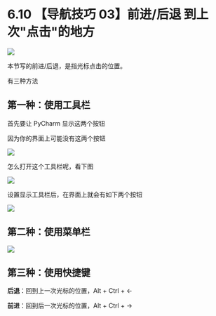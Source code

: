 # 6.10 【导航技巧 03】前进/后退 到上次"点击"的地方

![](http://image.iswbm.com/20200804124133.png)

本节写的前进/后退，是指光标点击的位置。

有三种方法

## 第一种：使用工具栏

首先要让 PyCharm 显示这两个按钮

因为你的界面上可能没有这两个按钮

![](http://image.iswbm.com/20200829142103.png)

怎么打开这个工具栏呢，看下图

![](http://image.iswbm.com/20210326105119.png)

设置显示工具栏后，在界面上就会有如下两个按钮

![](http://image.iswbm.com/20200829142343.png)

## 第二种：使用菜单栏

![](http://image.iswbm.com/20210326105018.png)



## 第三种：使用快捷键

**后退**：回到上一次光标的位置，Alt  + Ctrl + ←

**前进**：回到后一次光标的位置，Alt  + Ctrl + →

